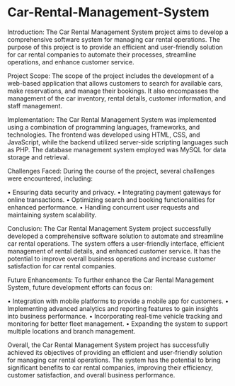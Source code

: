 # Car-Rental-Management-System

Introduction:
The Car Rental Management System project aims to develop a comprehensive software system for managing car rental operations. The purpose of this project is to provide an efficient and user-friendly solution for car rental companies to automate their processes, streamline operations, and enhance customer service.

Project Scope:
The scope of the project includes the development of a web-based application that allows customers to search for available cars, make reservations, and manage their bookings. It also encompasses the management of the car inventory, rental details, customer information, and staff management.

Implementation:
The Car Rental Management System was implemented using a combination of programming languages, frameworks, and technologies. The frontend was developed using HTML, CSS, and JavaScript, while the backend utilized server-side scripting languages such as PHP. The database management system employed was MySQL for data storage and retrieval.

Challenges Faced:
During the course of the project, several challenges were encountered, including:

•	Ensuring data security and privacy.
•	Integrating payment gateways for online transactions.
•	Optimizing search and booking functionalities for enhanced performance.
•	Handling concurrent user requests and maintaining system scalability.

Conclusion:
The Car Rental Management System project successfully developed a comprehensive software solution to automate and streamline car rental operations. The system offers a user-friendly interface, efficient management of rental details, and enhanced customer service. It has the potential to improve overall business operations and increase customer satisfaction for car rental companies.

Future Enhancements:
To further enhance the Car Rental Management System, future development efforts can focus on:

•	Integration with mobile platforms to provide a mobile app for customers.
•	Implementing advanced analytics and reporting features to gain insights into business performance.
•	Incorporating real-time vehicle tracking and monitoring for better fleet management.
•	Expanding the system to support multiple locations and branch management.

Overall, the Car Rental Management System project has successfully achieved its objectives of providing an efficient and user-friendly solution for managing car rental operations. The system has the potential to bring significant benefits to car rental companies, improving their efficiency, customer satisfaction, and overall business performance.
